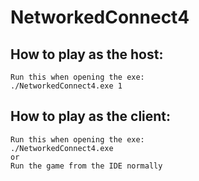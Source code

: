 # NetworkedConnect4

## How to play as the host:

	Run this when opening the exe:
	./NetworkedConnect4.exe 1

## How to play as the client:

	Run this when opening the exe:
	./NetworkedConnect4.exe
	or
	Run the game from the IDE normally
